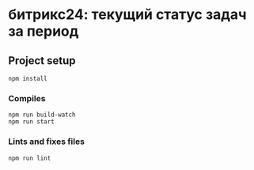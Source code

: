 # битрикс24: текущий статус задач за период

## Project setup
```
npm install
```

### Compiles
```
npm run build-watch
npm run start
```

### Lints and fixes files
```
npm run lint
```
